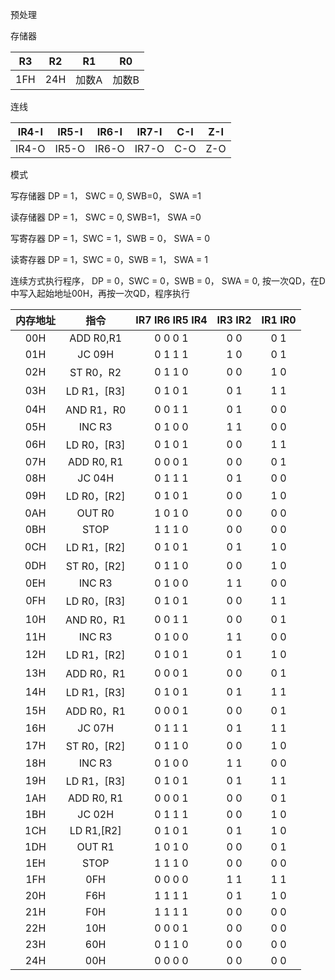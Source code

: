 预处理

存储器

| R3   | R2   | R1    | R0    |
| ---- | ---- | ----- | ----- |
| 1FH  | 24H  | 加数A | 加数B |

连线

| IR4-I | IR5-I | IR6-I | IR7-I | C-I  | Z-I  |
| ----- | ----- | ----- | ----- | ---- | ---- |
| IR4-O | IR5-O | IR6-O | IR7-O | C-O  | Z-O  |

模式

写存储器 DP =  1， SWC = 0, SWB=0， SWA =1 

读存储器 DP =  1， SWC = 0, SWB=1， SWA =0

写寄存器 DP = 1，SWC = 1，SWB = 0， SWA = 0 

读寄存器 DP = 1，SWC = 0，SWB = 1， SWA = 1

连续方式执行程序， DP = 0，SWC = 0，SWB = 0， SWA = 0, 按一次QD，在D中写入起始地址00H，再按一次QD，程序执行

| 内存地址 |    指令     | IR7 IR6 IR5 IR4 | IR3 IR2 | IR1 IR0 |
| :------: | :---------: | :-------------: | :-----: | :-----: |
|   00H    |  ADD R0,R1  |     0 0 0 1     |   0 0   |   0 1   |
|   01H    |  JC	09H  |     0 1 1 1     |   1 0   |   0 1   |
|   02H    |  ST R0，R2  |     0 1 1 0     |   0 0   |   1 0   |
|   03H    | LD R1，[R3] |     0 1 0 1     |   0 1   |   1 1   |
|   04H    | AND R1，R0  |     0 0 1 1     |   0 1   |   0 0   |
|   05H    |   INC R3    |     0 1 0 0     |   1 1   |   0 0   |
|   06H    | LD R0，[R3] |     0 1 0 1     |   0 0   |   1 1   |
|   07H    | ADD R0, R1  |     0 0 0 1     |   0 0   |   0 1   |
|   08H    |  JC	04H  |     0 1 1 1     |   0 1   |   0 0   |
|   09H    | LD R0，[R2] |     0 1 0 1     |   0 0   |   1 0   |
|   0AH    |   OUT R0    |     1 0 1 0     |   0 0   |   0 0   |
|   0BH    |    STOP     |     1 1 1 0     |   0 0   |   0 0   |
|   0CH    | LD R1，[R2] |     0 1 0 1     |   0 1   |   1 0   |
|   0DH    | ST R0，[R2] |     0 1 1 0     |   0 0   |   1 0   |
|   0EH    |   INC R3    |     0 1 0 0     |   1 1   |   0 0   |
|   0FH    | LD R0，[R3] |     0 1 0 1     |   0 0   |   1 1   |
|   10H    | AND R0，R1  |     0 0 1 1     |   0 0   |   0 1   |
|   11H    |   INC R3    |     0 1 0 0     |   1 1   |   0 0   |
|   12H    | LD R1，[R2] |     0 1 0 1     |   0 1   |   1 0   |
|   13H    | ADD R0，R1  |     0 0 0 1     |   0 0   |   0 1   |
|   14H    | LD R1，[R3] |     0 1 0 1     |   0 1   |   1 1   |
|   15H    | ADD R0，R1  |     0 0 0 1     |   0 0   |   0 1   |
|   16H    |   JC 07H    |     0 1 1 1     |   0 1   |   1 1   |
|   17H    | ST R0，[R2] |     0 1 1 0     |   0 0   |   1 0   |
|   18H    |   INC R3    |     0 1 0 0     |   1 1   |   0 0   |
|   19H    | LD R1，[R3] |     0 1 0 1     |   0 1   |   1 1   |
|   1AH    | ADD R0, R1  |     0 0 0 1     |   0 0   |   0 1   |
|   1BH    |   JC 02H    |     0 1 1 1     |   0 0   |   1 0   |
|   1CH    | LD R1,[R2]  |     0 1 0 1     |   0 1   |   1 0   |
|   1DH    |   OUT R1    |     1 0 1 0     |   0 0   |   0 1   |
|   1EH    |    STOP     |     1 1 1 0     |   0 0   |   0 0   |
|   1FH    |     0FH     |     0 0 0 0     |   1 1   |   1 1   |
|   20H    |     F6H     |     1 1 1 1     |   0 1   |   1 0   |
|   21H    |     F0H     |     1 1 1 1     |   0 0   |   0 0   |
|   22H    |     10H     |     0 0 0 1     |   0 0   |   0 0   |
|   23H    |     60H     |     0 1 1 0     |   0 0   |   0 0   |
|   24H    |     00H     |     0 0 0 0     |   0 0   |   0 0   |

















